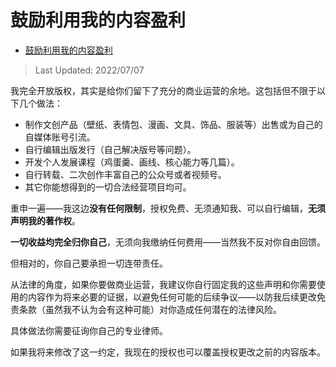 # 鼓励利用我的内容盈利

- [鼓励利用我的内容盈利](https://zhuanlan.zhihu.com/p/538960680)

>Last Updated: 2022/07/07

我完全开放版权，其实是给你们留下了充分的商业运营的余地。这包括但不限于以下几个做法：

-   制作文创产品（壁纸、表情包、漫画、文具、饰品、服装等）出售或为自己的自媒体账号引流。
-   自行编辑出版发行（自己解决版号等问题）。
-   开发个人发展课程（鸡蛋羹、画线、核心能力等几篇）。
-   自行转载、二次创作丰富自己的公众号或者视频号。
-   其它你能想得到的一切合法经营项目均可。

重申一遍——我这边**没有任何限制**，授权免费、无须通知我、可以自行编辑，**无须声明我的著作权**。

**一切收益均完全归你自己**，无须向我缴纳任何费用——当然我不反对你自由回馈。

但相对的，你自己要承担一切连带责任。

  

从法律的角度，如果你要做商业运营，我建议你自行固定我的这些声明和你需要使用的内容作为将来必要的证据，以避免任何可能的后续争议——以防我后续更改免责条款（虽然我不认为会有这种可能）对你造成任何潜在的法律风险。

具体做法你需要征询你自己的专业律师。

如果我将来修改了这一约定，我现在的授权也可以覆盖授权更改之前的内容版本。
